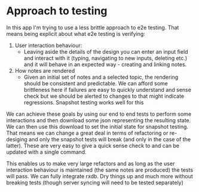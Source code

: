 # Approach to testing

In this app I'm trying to use a less brittle approach to e2e testing. That means being explicit about what e2e testing is verifying:

1. User interaction behaviour:
    - Leaving aside the details of the design you can enter an input field and interact with it (typing, navigating to new inputs, deleting etc.) and it will behave in an expected way - creating and linking notes.
2. How notes are rendered
    - Given an initial set of notes and a selected topic, the rendering should be consistent and predictable. We can afford some brittleness here if failures are easy to quickly understand and sense check but we should be alerted to changes to that might indicate regressions. Snapshot testing works well for this

We can achieve these goals by using our end to end tests to perform some interactions and then download some json representing the resulting state. We can then use this download to set the initial state for snapshot testing. That means we can change a great deal in terms of refactoring or re-desiging and only the snapshot tests will break (and only in the case of the latter). These are very easy to give a quick sense check to and can be updated with a single command.

This enables us to make very large refactors and as long as the user interaction behaviour is maintained (the same notes are produced) the tests will pass. We can fully integrate rxdb. Dry things up and much more without breaking tests (though server syncing will need to be tested separately)
